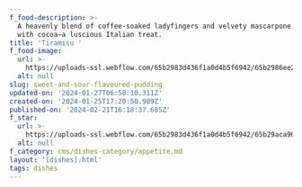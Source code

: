 ```yaml
---
f_food-description: >-
  A heavenly blend of coffee-soaked ladyfingers and velvety mascarpone, crowned
  with cocoa—a luscious Italian treat. 
title: 'Tiramisu '
f_food-image:
  url: >-
    https://uploads-ssl.webflow.com/65b2983d436f1a0d4b5f6942/65b2986ee28ca3095fe8e634_Screenshot%202024-01-09%20at%205.12%201.png
  alt: null
slug: sweet-and-sour-flavoured-pudding
updated-on: '2024-01-27T06:58:10.311Z'
created-on: '2024-01-25T17:20:50.909Z'
published-on: '2024-02-21T16:18:37.685Z'
f_star:
  url: >-
    https://uploads-ssl.webflow.com/65b2983d436f1a0d4b5f6942/65b29aca9057cc8183632281_star.svg
  alt: null
f_category: cms/dishes-category/appetite.md
layout: '[dishes].html'
tags: dishes
---
```



